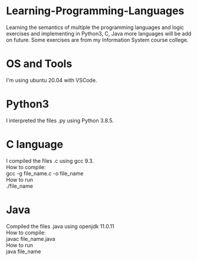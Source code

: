 # Learning-Programming-Languages
Learning the semantics of multiple the programming languages and logic exercises and implementing in Python3, C, Java more languages will be add on future.
Some exercises are from my Information System course college.

# OS and Tools<br>
I'm using ubuntu 20.04 with VSCode.<br>

# Python3
I interpreted the files .py using Python 3.8.5. <br>

# C language<br>
I compiled the files .c using gcc 9.3. <br>
How to compile: <br>
gcc -g file_name.c -o file_name<br>
How to run<br>
./file_name

# Java<br>
Compiled the files .java using openjdk 11.0.11 <br>
How to compile: <br>
javac file_name.java<br>
How to run<br>
java file_name
